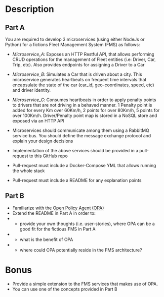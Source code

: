 # Description
## Part A
You are required to develop 3 microservices (using either NodeJs or Python) for a fictions Fleet Management System (FMS) as follows:
- *Microservice_A*: Exposes an HTTP Restful API, that allows performing CRUD operations for the management of Fleet entities (i.e: Driver, Car, Trip, etc). Also provides endpoints for assigning a Driver to a Car
- *Microservice_B*: Simulates a Car that is driven about a city. This microservice generates heartbeats on frequent time intervals that encapsulate the state of the car (car_id, geo-coordinates, speed, etc) and driver identity.
- *Microservice_C*: Consumes heartbeats in order to apply penalty points to drivers that are not driving in a behaved manner. 1 Penalty point is added for every Km over 60Km/h, 2 points for over 80Km/h, 5 points for over 100Km/h. Driver/Penalty point map is stored in a NoSQL store and exposed via an HTTP API
- Microservices should communicate among them using a RabbitMQ service bus. You should define the message exchange protocol and explain your design decisions

- Implementation of the above services should be provided in a pull-request to this GitHub repo
- Pull-request must include a Docker-Compose YML that allows running the whole stack
- Pull-request must include a README for any explanation points

## Part B
- Familiarize with the [Open Policy Agent (OPA)](https://www.openpolicyagent.org/)
- Extend the README in Part A in order to:
- - provide your own thoughts (i.e. user-stories), where OPA can be a good fit for the fictious FMS in Part A
- - what is the benefit of OPA
- - where could OPA potentially reside in the FMS architecture?

# Bonus
- Provide a simple extension to the FMS services that makes use of OPA.
- You can use one of the concepts provided in Part B
